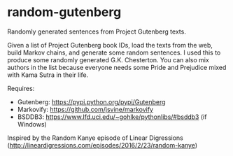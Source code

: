 # random-gutenberg
Randomly generated sentences from Project Gutenberg texts.

Given a list of Project Gutenberg book IDs, load the texts from the web, build Markov chains, and generate some random sentences.  I used this to produce some randomly generated G.K. Chesterton.  You can also mix authors in the list because everyone needs some Pride and Prejudice mixed with Kama Sutra in their life. 

Requires:
* Gutenberg: https://pypi.python.org/pypi/Gutenberg
* Markovify: https://github.com/jsvine/markovify
* BSDDB3: https://www.lfd.uci.edu/~gohlke/pythonlibs/#bsddb3 (if Windows)

Inspired by the Random Kanye episode of Linear Digressions (http://lineardigressions.com/episodes/2016/2/23/random-kanye)





